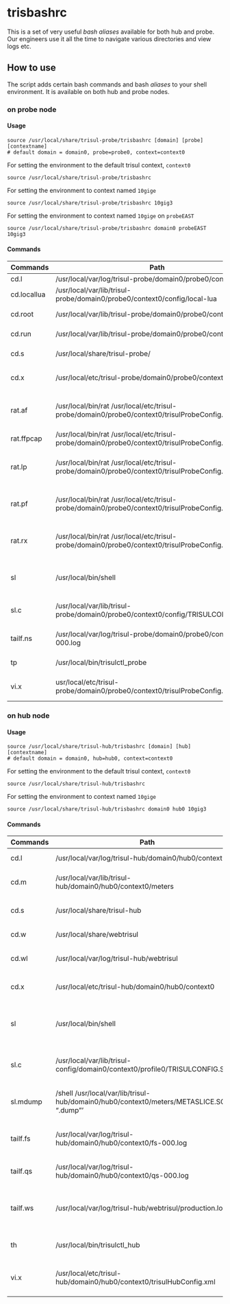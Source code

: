 # trisbashrc

This is a set of very useful *bash aliases* available for both hub and
probe. Our engineers use it all the time to navigate various directories
and view logs etc.

## How to use

The script adds certain bash commands and bash *aliases* to your shell
environment. It is available on both hub and probe nodes.

### on probe node

#### Usage

```language-bash
source /usr/local/share/trisul-probe/trisbashrc [domain] [probe] [contextname]
# default domain = domain0, probe=probe0, context=context0
```

For setting the environment to the default trisul context, `context0`

```language-bash
source /usr/local/share/trisul-probe/trisbashrc 
```

For setting the environment to context named `10gige`

```language-bash
source /usr/local/share/trisul-probe/trisbashrc 10gig3
```

For setting the environment to context named `10gige` on `probeEAST`

```language-bash
source /usr/local/share/trisul-probe/trisbashrc domain0 probeEAST 10gig3
```

#### Commands

| Commands    | Path                                                                                                | Description                                           |
| ----------- | --------------------------------------------------------------------------------------------------- | ----------------------------------------------------- |
| cd.l        | /usr/local/var/log/trisul-probe/domain0/probe0/context0/                                            | probe log                                             |
| cd.locallua | /usr/local/var/lib/trisul-probe/domain0/probe0/context0/config/local-lua                            |                                                       |
| cd.root     | /usr/local/var/lib/trisul-probe/domain0/probe0/context0                                             | Probe db root directory                               |
| cd.run      | /usr/local/var/lib/trisul-probe/domain0/probe0/context0/run                                         | Probe run state directory                             |
| cd.s        | /usr/local/share/trisul-probe/                                                                      | Probe share data directory                            |
| cd.x        | /usr/local/etc/trisul-probe/domain0/probe0/context0                                                 | Probe configuration file directory                    |
| rat.af      | /usr/local/bin/rat /usr/local/etc/trisul-probe/domain0/probe0/context0/trisulProbeConfig.xml afp    | Filter monitor for online\_afpacket run mode          |
| rat.ffpcap  | /usr/local/bin/rat /usr/local/etc/trisul-probe/domain0/probe0/context0/trisulProbeConfig.xml ffpcap | Filter monitor                                        |
| rat.lp      | /usr/local/bin/rat /usr/local/etc/trisul-probe/domain0/probe0/context0/trisulProbeConfig.xml lpcap  | Filter monitor for online\_lipcap run mode            |
| rat.pf      | /usr/local/bin/rat /usr/local/etc/trisul-probe/domain0/probe0/context0/trisulProbeConfig.xml pfring | Filter monitor for online\_pfring run mode            |
| rat.rx      | /usr/local/bin/rat /usr/local/etc/trisul-probe/domain0/probe0/context0/trisulProbeConfig.xml rxring | Filter monitor for online\_rxring run mode            |
| sl          | /usr/local/bin/shell                                                                                | Connect to the SQLite3 db. Example shell \< dbname \> |
| sl.c        | /usr/local/var/lib/trisul-probe/domain0/probe0/context0/config/TRISULCONFIG.SQDB                    | Location of the configuration database.               |
| tailf.ns    | /usr/local/var/log/trisul-probe/domain0/probe0/context0/ns-000.log                                  | follow the growth of a probe log file                 |
| tp          | /usr/local/bin/trisulctl\_probe                                                                     | trisulctl\_probe command path                         |
| vi.x        | usr/local/etc/trisul-probe/domain0/probe0/context0/trisulProbeConfig.xml                            | trisul probe configuration file                       |

### on hub node

#### Usage

```language-bash
source /usr/local/share/trisul-hub/trisbashrc [domain] [hub] [contextname]
# default domain = domain0, hub=hub0, context=context0
```

For setting the environment to the default trisul context, `context0`

```language-bash
source /usr/local/share/trisul-hub/trisbashrc 
```

For setting the environment to context named `10gige`

```language-bash
source /usr/local/share/trisul-hub/trisbashrc domain0 hub0 10gig3
```

#### Commands

| Commands | Path                                                                                      | Description                                           |
| -------- | ----------------------------------------------------------------------------------------- | ----------------------------------------------------- |
| cd.l     | /usr/local/var/log/trisul-hub/domain0/hub0/context0                                       | context0 hub log directory                            |
| cd.m     | /usr/local/var/lib/trisul-hub/domain0/hub0/context0/meters                                | Conetext0 data db root directory                      |
| cd.s     | /usr/local/share/trisul-hub                                                               | Hub share data directory                              |
| cd.w     | /usr/local/share/webtrisul                                                                | Webtrisul direcroty                                   |
| cd.wl    | /usr/local/var/log/trisul-hub/webtrisul                                                   | Webtrisul production log directory                    |
| cd.x     | /usr/local/etc/trisul-hub/domain0/hub0/context0                                           | context0 db root directory                            |
| sl       | /usr/local/bin/shell                                                                      | Connect to the SQLite3 db. Example shell \< dbname \> |
| sl.c     | /usr/local/var/lib/trisul-config/domain0/context0/profile0/TRISULCONFIG.SQDB              | Location of the configuration database.               |
| sl.mdump | /shell /usr/local/var/lib/trisul-hub/domain0/hub0/context0/meters/METASLICE.SQDB “.dump”’ | dumps sqlite3 metaslice db rows                       |
| tailf.fs | /usr/local/var/log/trisul-hub/domain0/hub0/context0/fs-000.log                            | Follow the growth of a flusher log file               |
| tailf.qs | /usr/local/var/log/trisul-hub/domain0/hub0/context0/qs-000.log                            | Follow the growth of a trp log file                   |
| tailf.ws | /usr/local/var/log/trisul-hub/webtrisul/production.log                                    | Follow the growth of a webtrisul production log file  |
| th       | /usr/local/bin/trisulctl\_hub                                                             | trisulctl\_hub command path                           |
| vi.x     | /usr/local/etc/trisul-hub/domain0/hub0/context0/trisulHubConfig.xml                       | trisul hub context0 configuration file                |
